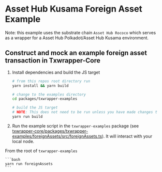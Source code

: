 # Asset Hub Kusama Foreign Asset Example

Note: this example uses the substrate chain `Asset Hub Rococo` which serves as a wrapper for a Asset Hub Polkadot/Asset Hub Kusama environment.

## Construct and mock an example foreign asset transaction in Txwrapper-Core

1) Install dependencies and build the JS target

    ```bash
    # from this repos root directory run
    yarn install && yarn build

    # change to the examples directory
    cd packages/txwrapper-examples

    # build the JS target
    # NOTE: This does not need to be run unless you have made changes to the example as the package will already be built via the command that ran from the root directory above.
    yarn run build
    ```

3) Run the example script in the `txwrapper-examples` package (see [txwrapper-core/packages/txwrapper-examples/foreignAssets/src/foreignAssets.ts](txwrapper-core/packages/txwrapper-examples/foreignAssets/src/foreignAssets.ts)). It will interact with your local node.

From the root of `txwrapper-examples`

    ```bash
    yarn run foreignAssets
    ```

